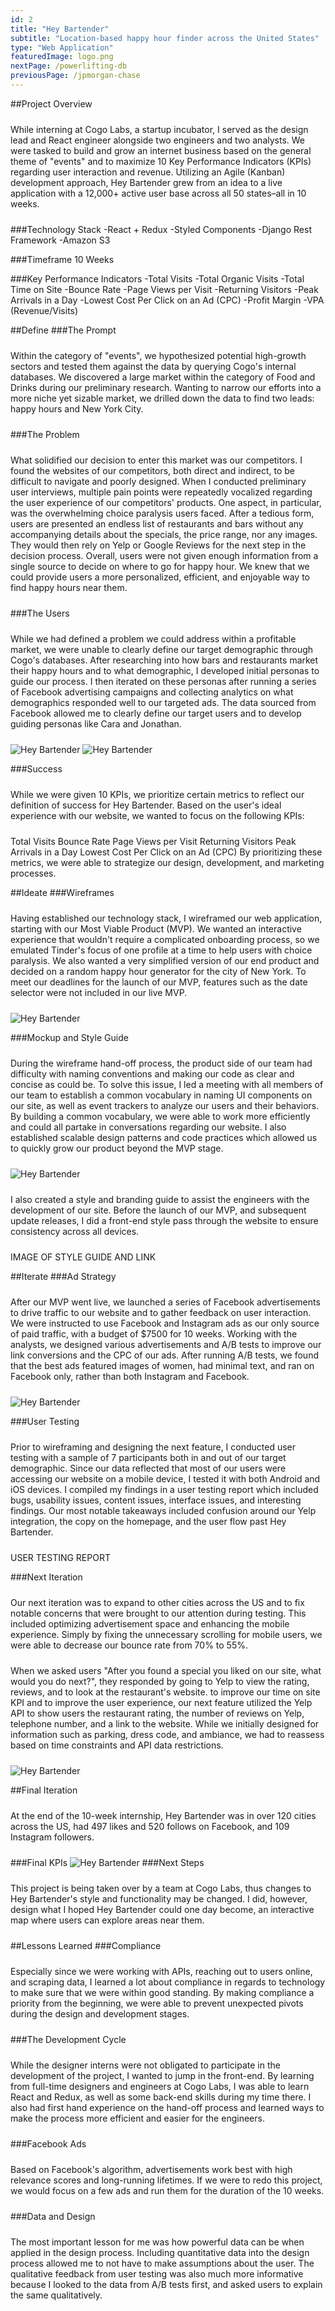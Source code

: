 ```yaml
---
id: 2
title: "Hey Bartender"
subtitle: "Location-based happy hour finder across the United States"
type: "Web Application"
featuredImage: logo.png
nextPage: /powerlifting-db 
previousPage: /jpmorgan-chase
---
```


<style>
    .body {
        margin: 1.5rem auto;
    }

    .link {
        padding: 0;
        text-decoration: none;
        color: #ef8576;
        transition: color 0.5s ease;
    }

    .link:hover {
        color: #E74832;
    }
</style>

##Project Overview

<p class="body">While interning at Cogo Labs, a startup incubator, I served as the design lead and React engineer alongside two engineers and two analysts. We were tasked to build and grow an internet business based on the general theme of "events" and to maximize 10 Key Performance Indicators (KPIs) regarding user interaction and revenue. Utilizing an Agile (Kanban) development approach, Hey Bartender grew from an idea to a live application with a 12,000+ active user base across all 50 states–all in 10 weeks.</p>

###Technology Stack
    -React + Redux
    -Styled Components
    -Django Rest Framework
    -Amazon S3

###Timeframe
10 Weeks

###Key Performance Indicators
    -Total Visits
    -Total Organic Visits
    -Total Time on Site
    -Bounce Rate
    -Page Views per Visit
    -Returning Visitors
    -Peak Arrivals in a Day
    -Lowest Cost Per Click on an Ad (CPC)
    -Profit Margin
    -VPA (Revenue/Visits)

##Define
###The Prompt
<p class="body">Within the category of "events", we hypothesized potential high-growth sectors and tested them against the data by querying Cogo's internal databases. We discovered a large market within the category of Food and Drinks during our preliminary research. Wanting to narrow our efforts into a more niche yet sizable market, we drilled down the data to find two leads: happy hours and New York City.</p>

###The Problem
<p class="body">What solidified our decision to enter this market was our competitors. I found the websites of our competitors, both direct and indirect, to be difficult to navigate and poorly designed. When I conducted preliminary user interviews, multiple pain points were repeatedly vocalized regarding the user experience of our competitors' products. One aspect, in particular, was the overwhelming choice paralysis users faced. After a tedious form, users are presented an endless list of restaurants and bars without any accompanying details about the specials, the price range, nor any images. They would then rely on Yelp or Google Reviews for the next step in the decision process. Overall, users were not given enough information from a single source to decide on where to go for happy hour. We knew that we could provide users a more personalized, efficient, and enjoyable way to find happy hours near them.</p>

###The Users
<p class="body">While we had defined a problem we could address within a profitable market, we were unable to clearly define our target demographic through Cogo's databases. After researching into how bars and restaurants market their happy hours and to what demographic, I developed initial personas to guide our process. I then iterated on these personas after running a series of Facebook advertising campaigns and collecting analytics on what demographics responded well to our targeted ads. The data sourced from Facebook allowed me to clearly define our target users and to develop guiding personas like Cara and Jonathan.</p>

![Hey Bartender](persona1.png) 
![Hey Bartender](persona2.png)

###Success
<p class="body">While we were given 10 KPIs, we prioritize certain metrics to reflect our definition of success for Hey Bartender. Based on the user's ideal experience with our website, we wanted to focus on the following KPIs:</p>

Total Visits
Bounce Rate
Page Views per Visit
Returning Visitors
Peak Arrivals in a Day
Lowest Cost Per Click on an Ad (CPC)
By prioritizing these metrics, we were able to strategize our design, development, and marketing processes.

##Ideate
###Wireframes
<p class="body">Having established our technology stack, I wireframed our web application, starting with our Most Viable Product (MVP). We wanted an interactive experience that wouldn't require a complicated onboarding process, so we emulated Tinder's focus of one profile at a time to help users with choice paralysis. We also wanted a very simplified version of our end product and decided on a random happy hour generator for the city of New York. To meet our deadlines for the launch of our MVP, features such as the date selector were not included in our live MVP.</p>

![Hey Bartender](wireframe.png)

###Mockup and Style Guide
<p class="body">During the wireframe hand-off process, the product side of our team had difficulty with naming conventions and making our code as clear and concise as could be. To solve this issue, I led a meeting with all members of our team to establish a common vocabulary in naming UI components on our site, as well as event trackers to analyze our users and their behaviors. By building a common vocabulary, we were able to work more efficiently and could all partake in conversations regarding our website. I also established scalable design patterns and code practices which allowed us to quickly grow our product beyond the MVP stage.</p>

![Hey Bartender](home.png)

<p class="body">I also created a style and branding guide to assist the engineers with the development of our site. Before the launch of our MVP, and subsequent update releases, I did a front-end style pass through the website to ensure consistency across all devices.</p>

IMAGE OF STYLE GUIDE AND LINK

##Iterate
###Ad Strategy
<p class="body">After our MVP went live, we launched a series of Facebook advertisements to drive traffic to our website and to gather feedback on user interaction. We were instructed to use Facebook and Instagram ads as our only source of paid traffic, with a budget of $7500 for 10 weeks. Working with the analysts, we designed various advertisements and A/B tests to improve our link conversions and the CPC of our ads. After running A/B tests, we found that the best ads featured images of women, had minimal text, and ran on Facebook only, rather than both Instagram and Facebook.</p>

![Hey Bartender](cpc.png) 

###User Testing
<p class="body">Prior to wireframing and designing the next feature, I conducted user testing with a sample of 7 participants both in and out of our target demographic. Since our data reflected that most of our users were accessing our website on a mobile device, I tested it with both Android and iOS devices. I compiled my findings in a user testing report which included bugs, usability issues, content issues, interface issues, and interesting findings. Our most notable takeaways included confusion around our Yelp integration, the copy on the homepage, and the user flow past Hey Bartender.</p>

USER TESTING REPORT

###Next Iteration
<p class="body">Our next iteration was to expand to other cities across the US and to fix notable concerns that were brought to our attention during testing. This included optimizing advertisement space and enhancing the mobile experience. Simply by fixing the unnecessary scrolling for mobile users, we were able to decrease our bounce rate from 70% to 55%.</p>


<p class="body">When we asked users "After you found a special you liked on our site, what would you do next?", they responded by going to Yelp to view the rating, reviews, and to look at the restaurant's website. to improve our time on site KPI and to improve the user experience, our next feature utilized the Yelp API to show users the restaurant rating, the number of reviews on Yelp, telephone number, and a link to the website. While we initially designed for information such as parking, dress code, and ambiance, we had to reassess based on time constraints and API data restrictions.</p>

![Hey Bartender](moreinfo.png)

##Final Iteration
<p class="body">At the end of the 10-week internship, Hey Bartender was in over 120 cities across the US, had 497 likes and 520 follows on Facebook, and 109 Instagram followers.</p>

###Final KPIs
![Hey Bartender](kpi.png)
###Next Steps
<p class="body">This project is being taken over by a team at Cogo Labs, thus changes to Hey Bartender's style and functionality may be changed. I did, however, design what I hoped Hey Bartender could one day become, an interactive map where users can explore areas near them.</p>

##Lessons Learned
###Compliance
<p class="body">Especially since we were working with APIs, reaching out to users online, and scraping data, I learned a lot about compliance in regards to technology to make sure that we were within good standing. By making compliance a priority from the beginning, we were able to prevent unexpected pivots during the design and development stages.</p>

###The Development Cycle
<p class="body">While the designer interns were not obligated to participate in the development of the project, I wanted to jump in the front-end. By learning from full-time designers and engineers at Cogo Labs, I was able to learn React and Redux, as well as some back-end skills during my time there. I also had first hand experience on the hand-off process and learned ways to make the process more efficient and easier for the engineers.</p>

###Facebook Ads
<p class="body">Based on Facebook's algorithm, advertisements work best with high relevance scores and long-running lifetimes. If we were to redo this project, we would focus on a few ads and run them for the duration of the 10 weeks.</p>

###Data and Design
<p class="body">The most important lesson for me was how powerful data can be when applied in the design process. Including quantitative data into the design process allowed me to not have to make assumptions about the user. The qualitative feedback from user testing was also much more informative because I looked to the data from A/B tests first, and asked users to explain the same qualitatively.</p>